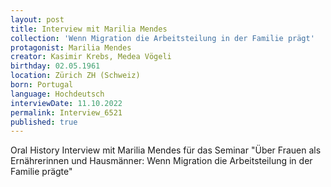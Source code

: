 ```yaml
---
layout: post
title: Interview mit Marilia Mendes
collection: 'Wenn Migration die Arbeitsteilung in der Familie prägt'
protagonist: Marilia Mendes
creator: Kasimir Krebs, Medea Vögeli
birthday: 02.05.1961
location: Zürich ZH (Schweiz)
born: Portugal
language: Hochdeutsch
interviewDate: 11.10.2022
permalink: Interview_6521
published: true
---
```

Oral History Interview mit Marilia Mendes für das Seminar "Über Frauen als Ernährerinnen und Hausmänner: Wenn Migration die Arbeitsteilung in der Familie prägte"
